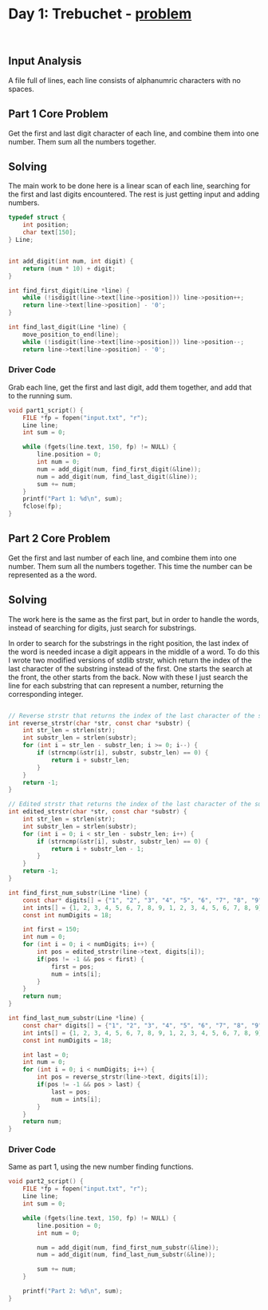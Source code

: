 # Day 1: Trebuchet - [problem](https://adventofcode.com/2023/day/1)
<br>

## Input Analysis
A file full of lines, each line consists of alphanumric characters with no spaces.


## Part 1 Core Problem
Get the first and last digit character of each line, and combine them into one number. Them sum all the numbers together.


## Solving
The main work to be done here is a linear scan of each line, searching for the first and last digits encountered.
The rest is just getting input and adding numbers.


```c
typedef struct {
    int position;
    char text[150];
} Line;


int add_digit(int num, int digit) {
    return (num * 10) + digit;
}

int find_first_digit(Line *line) {
    while (!isdigit(line->text[line->position])) line->position++;
    return line->text[line->position] - '0';
}

int find_last_digit(Line *line) {
    move_position_to_end(line);
    while (!isdigit(line->text[line->position])) line->position--;
    return line->text[line->position] - '0';


```

### Driver Code
Grab each line, get the first and last digit, add them together, and add that to the running sum.

```c
void part1_script() {
    FILE *fp = fopen("input.txt", "r");
    Line line;
    int sum = 0;

    while (fgets(line.text, 150, fp) != NULL) {
        line.position = 0;
        int num = 0;
        num = add_digit(num, find_first_digit(&line));
        num = add_digit(num, find_last_digit(&line));
        sum += num;
    }
    printf("Part 1: %d\n", sum);
    fclose(fp);
}

```


## Part 2 Core Problem
Get the first and last number of each line, and combine them into one number. Them sum all the numbers together.
This time the number can be represented as a the word.


## Solving
The work here is the same as the first part, but in order to handle the words, instead of searching for digits, just search for substrings.

In order to search for the substrings in the right position, the last index of the word is needed incase a digit appears in the middle of a word. To do this I wrote two modified versions of stdlib strstr, which return the index of the last character of the substring instead of the first. One starts the search at the front, the other starts from the back. Now with these I just search the line for each substring that can represent a number, returning the corresponding integer.

```c

// Reverse strstr that returns the index of the last character of the substring
int reverse_strstr(char *str, const char *substr) {
    int str_len = strlen(str);
    int substr_len = strlen(substr);
    for (int i = str_len - substr_len; i >= 0; i--) {
        if (strncmp(&str[i], substr, substr_len) == 0) {
            return i + substr_len;
        }
    }
    return -1;
}

// Edited strstr that returns the index of the last character of the substring
int edited_strstr(char *str, const char *substr) {
    int str_len = strlen(str);
    int substr_len = strlen(substr);
    for (int i = 0; i < str_len - substr_len; i++) {
        if (strncmp(&str[i], substr, substr_len) == 0) {
            return i + substr_len - 1;
        }
    }
    return -1;
}

int find_first_num_substr(Line *line) {
    const char* digits[] = {"1", "2", "3", "4", "5", "6", "7", "8", "9", "one", "two", "three", "four", "five", "six", "seven", "eight", "nine"};
    int ints[] = {1, 2, 3, 4, 5, 6, 7, 8, 9, 1, 2, 3, 4, 5, 6, 7, 8, 9};
    const int numDigits = 18;

    int first = 150;
    int num = 0;
    for (int i = 0; i < numDigits; i++) {
        int pos = edited_strstr(line->text, digits[i]);
        if(pos != -1 && pos < first) {
            first = pos;
            num = ints[i];
        }
    }
    return num;
}

int find_last_num_substr(Line *line) {
    const char* digits[] = {"1", "2", "3", "4", "5", "6", "7", "8", "9", "one", "two", "three", "four", "five", "six", "seven", "eight", "nine"};
    int ints[] = {1, 2, 3, 4, 5, 6, 7, 8, 9, 1, 2, 3, 4, 5, 6, 7, 8, 9};
    const int numDigits = 18;

    int last = 0;
    int num = 0;
    for (int i = 0; i < numDigits; i++) {
        int pos = reverse_strstr(line->text, digits[i]);
        if(pos != -1 && pos > last) {
            last = pos;
            num = ints[i];
        }
    }
    return num;
}
```

### Driver Code
Same as part 1, using the new number finding functions.
```c
void part2_script() {
    FILE *fp = fopen("input.txt", "r");
    Line line;
    int sum = 0;

    while (fgets(line.text, 150, fp) != NULL) {
        line.position = 0;
        int num = 0;

        num = add_digit(num, find_first_num_substr(&line));
        num = add_digit(num, find_last_num_substr(&line));

        sum += num;
    }

    printf("Part 2: %d\n", sum);
}
```

